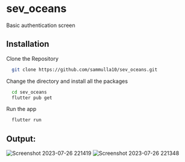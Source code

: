 # sev_oceans

Basic authentication screen

## Installation

Clone the Repository
```bash
  git clone https://github.com/sammulla10/sev_oceans.git
```
Change the directory and install all the packages
```bash
  cd sev_oceans
  flutter pub get
```
Run the app
```bash
  flutter run
```

## Output:
![Screenshot 2023-07-26 221419](https://github.com/sammulla10/sev_oceans/assets/93000835/eba19177-3281-44f9-a75f-efb33f43cff9)              ![Screenshot 2023-07-26 221348](https://github.com/sammulla10/sev_oceans/assets/93000835/1456c759-3fda-44d9-989c-8ee9d9921228)
